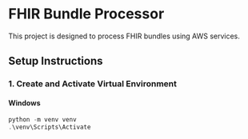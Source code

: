 # FHIR Bundle Processor

This project is designed to process FHIR bundles using AWS services.

## Setup Instructions

### 1. Create and Activate Virtual Environment

#### Windows

```powershell
python -m venv venv
.\venv\Scripts\Activate